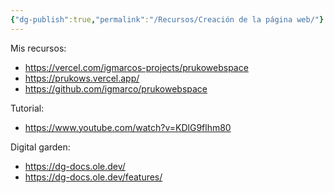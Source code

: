 ```yaml
---
{"dg-publish":true,"permalink":"/Recursos/Creación de la página web/"}
---
```


Mis recursos:
- https://vercel.com/igmarcos-projects/prukowebspace
- https://prukows.vercel.app/
- https://github.com/igmarco/prukowebspace

Tutorial:
- https://www.youtube.com/watch?v=KDlG9flhm80

Digital garden:
- https://dg-docs.ole.dev/
- https://dg-docs.ole.dev/features/